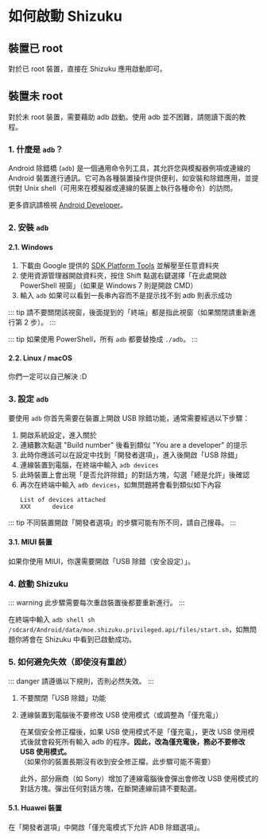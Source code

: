 # 如何啟動 Shizuku

## 裝置已 root

對於已 root 裝置，直接在 Shizuku 應用啟動即可。

## 裝置未 root

對於未 root 裝置，需要藉助 adb 啟動。使用 adb 並不困難，請閱讀下面的教程。

### 1. 什麼是 `adb`？

Android 除錯橋 (`adb`) 是一個通用命令列工具，其允許您與模擬器例項或連線的 Android 裝置進行通訊。它可為各種裝置操作提供便利，如安裝和除錯應用，並提供對 Unix shell（可用來在模擬器或連線的裝置上執行各種命令）的訪問。

更多資訊請檢視 [Android Developer](https://developer.android.com/studio/command-line/adb)。

### 2. 安裝 `adb`

#### 2.1. Windows

1. 下載由 Google 提供的 [SDK Platform Tools](https://dl.google.com/android/repository/platform-tools-latest-windows.zip) 並解壓至任意資料夾
2. 使用資源管理器開啟資料夾，按住 Shift 點選右鍵選擇「在此處開啟 PowerShell 視窗」（如果是 Windows 7 則是開啟 CMD）
3. 輸入 `adb` 如果可以看到一長串內容而不是提示找不到 adb 則表示成功

::: tip
請不要關閉該視窗，後面提到的「終端」都是指此視窗（如果關閉請重新進行第 2 步）。
:::

::: tip
如果使用 PowerShell，所有 `adb` 都要替換成 `./adb`。
:::

#### 2.2. Linux / macOS

你們一定可以自己解決 :D

### 3. 設定 `adb`

要使用 `adb` 你首先需要在裝置上開啟 USB 除錯功能，通常需要經過以下步驟：

1. 開啟系統設定，進入關於
2. 連續數次點選 "Build number" 後看到類似 "You are a developer" 的提示
3. 此時你應該可以在設定中找到「開發者選項」，進入後開啟「USB 除錯」
4. 連線裝置到電腦，在終端中輸入 `adb devices`
5. 此時裝置上會出現「是否允許除錯」的對話方塊，勾選「總是允許」後確認
6. 再次在終端中輸入 `adb devices`，如無問題將會看到類似如下內容
   ```
   List of devices attached
   XXX      device
   ```

::: tip
不同裝置開啟「開發者選項」的步驟可能有所不同，請自己搜尋。
:::

#### 3.1. MIUI 裝置

如果你使用 MIUI，你還需要開啟「USB 除錯（安全設定）」。

### 4. 啟動 Shizuku

::: warning
此步驟需要每次重啟裝置後都要重新進行。
:::

在終端中輸入 `adb shell sh /sdcard/Android/data/moe.shizuku.privileged.api/files/start.sh`，如無問題你將會在 Shizuku 中看到已啟動成功。

### 5. 如何避免失效（即使沒有重啟）

::: danger
請遵循以下規則，否則必然失效。
:::

1. 不要關閉「USB 除錯」功能
2. 連線裝置到電腦後不要修改 USB 使用模式（或調整為「僅充電」）

   在某個安全修正檔後，如果 USB 使用模式不是「僅充電」，更改 USB 使用模式後就會殺死所有輸入 adb 的程序。**因此，改為僅充電後，務必不要修改 USB 使用模式。**（如果你的裝置長期沒有收到安全修正檔，此步驟可能不需要）

   此外，部分廠商（如 Sony）增加了連線電腦後會彈出會修改 USB 使用模式的對話方塊。彈出任何對話方塊，在斷開連線前請不要點選。

#### 5.1. Huawei 裝置

在「開發者選項」中開啟「僅充電模式下允許 ADB 除錯選項」。